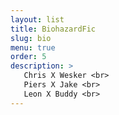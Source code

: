 ```yaml
---
layout: list
title: BiohazardFic
slug: bio
menu: true
order: 5
description: >
   Chris X Wesker <br>
   Piers X Jake <br>
   Leon X Buddy <br>
---
```

